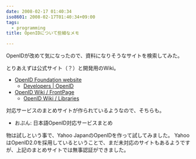 ```yaml
---
date: 2008-02-17 01:40:34
iso8601: 2008-02-17T01:40:34+09:00
tags:
  - programming
title: OpenIDについて些細なメモ

---
```


OpenIDが改めて気になったので、資料になりそうなサイトを検索してみた。

とりあえずは公式サイト（？）と開発用のWiki。

- [OpenID Foundation website](https://openid.net/)
  - [Developers | OpenID](https://openid.net/developers/)
- [OpenID Wiki / FrontPage](http://wiki.openid.net/w/page/12995165/FrontPage)
  - [OpenID Wiki / Libraries](http://wiki.openid.net/w/page/12995176/Libraries)

対応サービスのまとめサイトが作られているようなので、そちらも。

- おぷん: 日本語OpenID対応サービスまとめ

物は試しという事で、Yahoo JapanのOpenIDを作って試してみました。
YahooはOpenID2.0を採用しているということで、まだ未対応のサイトもあるようですが、上記のまとめサイトでは無事認証ができました。
